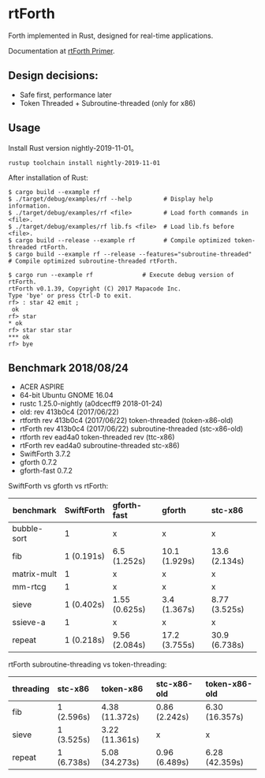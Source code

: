 # rtForth

Forth implemented in Rust, designed for real-time applications.

Documentation at [rtForth Primer](https://mapacode.github.io/rtforth/).

## Design decisions:

* Safe first, performance later
* Token Threaded + Subroutine-threaded (only for x86)

## Usage

Install Rust version nightly-2019-11-01。

```
rustup toolchain install nightly-2019-11-01
```

After installation of Rust:

```
$ cargo build --example rf
$ ./target/debug/examples/rf --help         # Display help information.
$ ./target/debug/examples/rf <file>         # Load forth commands in <file>.
$ ./target/debug/examples/rf lib.fs <file>  # Load lib.fs before <file>.
$ cargo build --release --example rf        # Compile optimized token-threaded rtForth.
$ cargo build --example rf --release --features="subroutine-threaded"    # Compile optimized subroutine-threaded rtForth.
```

```
$ cargo run --example rf              # Execute debug version of rtForth.
rtForth v0.1.39, Copyright (C) 2017 Mapacode Inc.
Type 'bye' or press Ctrl-D to exit.
rf> : star 42 emit ;
 ok
rf> star
* ok
rf> star star star
*** ok
rf> bye
```

## Benchmark 2018/08/24

* ACER ASPIRE
* 64-bit Ubuntu GNOME 16.04
* rustc 1.25.0-nightly (a0dcecff9 2018-01-24)
* old: rev 413b0c4 (2017/06/22)
* rtforth rev 413b0c4 (2017/06/22) token-threaded (token-x86-old)
* rtForth rev 413b0c4 (2017/06/22) subroutine-threaded (stc-x86-old)
* rtforth rev ead4a0 token-threaded rev (ttc-x86)
* rtForth rev ead4a0 subroutine-threaded stc-x86)
* SwiftForth 3.7.2
* gforth 0.7.2
* gforth-fast 0.7.2

SwiftForth vs gforth vs rtForth:

benchmark   | SwiftForth | gforth-fast   |  gforth       | stc-x86
------------|:-----------|:--------------|:--------------|:----------------
bubble-sort | 1          | x             | x             | x
fib         | 1 (0.191s) | 6.5 (1.252s)  | 10.1 (1.929s) | 13.6 (2.134s)
matrix-mult | 1          | x             | x             | x
mm-rtcg     | 1          | x             | x             | x
sieve       | 1 (0.402s) | 1.55 (0.625s) | 3.4 (1.367s)  | 8.77 (3.525s)
ssieve-a    | 1          | x             | x             | x
repeat      | 1 (0.218s) | 9.56 (2.084s) | 17.2 (3.755s) | 30.9 (6.738s)

rtForth subroutine-threading vs token-threading:

threading | stc-x86    | token-x86      | stc-x86-old   | token-x86-old
----------|:-----------|:---------------|:--------------|:--------------
fib       | 1 (2.596s) | 4.38 (11.372s) | 0.86 (2.242s) | 6.30 (16.357s)
sieve     | 1 (3.525s) | 3.22 (11.361s) | x             | x
repeat    | 1 (6.738s) | 5.08 (34.273s) | 0.96 (6.489s) | 6.28 (42.359s)
